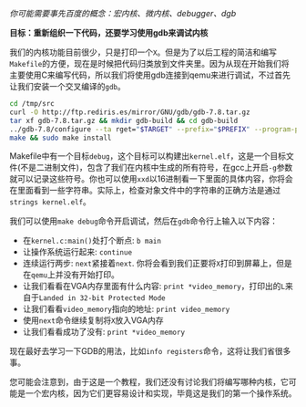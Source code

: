 *你可能需要事先百度的概念：宏内核、微内核、debugger、dgb*

**目标：重新组织一下代码，还要学习使用gdb来调试内核**

我们的内核功能目前很少，只是打印一个`X`。但是为了以后工程的简洁和编写`Makefile`的方便，现在是时候把代码归类放到文件夹里。因为从现在开始我们将主要使用C来编写代码，所以我们将使用gdb连接到qemu来进行调试，不过首先让我们安装一个交叉编译的`gdb`。  

```sh
cd /tmp/src
curl -O http://ftp.rediris.es/mirror/GNU/gdb/gdb-7.8.tar.gz
tar xf gdb-7.8.tar.gz && mkdir gdb-build && cd gdb-build
../gdb-7.8/configure --ta rget="$TARGET" --prefix="$PREFIX" --program-prefix=i386-elf-
make && sudo make install
```

Makefile中有一个目标`debug`，这个目标可以构建出`kernel.elf`，这是一个目标文件(不是二进制文件)，包含了我们在内核中生成的所有符号，在gcc上开启`-g`参数就可以记录这些符号。你也可以使用`xxd`以16进制看一下里面的具体内容，你将会在里面看到一些字符串。实际上，检查对象文件中的字符串的正确方法是通过`strings kernel.elf`。  


我们可以使用`make debug`命令开启调试，然后在`gdb`命令行上输入以下内容：
- 在`kernel.c:main()`处打个断点: `b main`
- 让操作系统运行起来: `continue`
- 连续运行两步: `next`紧接着`next`. 你将会看到我们正要将`X`打印到屏幕上，但是在`qemu`上并没有开始打印。
- 让我们看看在VGA内存里面有什么内容: `print *video_memory`，打印出的`L`来自于`Landed in 32-bit Protected Mode`
- 让我们看看`video_memory`指向的地址: `print video_memory`
- 使用`next`命令继续复制将`X`放入VGA内存
- 让我们看看成功了没有: `print *video_memory`

现在最好去学习一下GDB的用法，比如`info registers`命令，这将让我们省很多事。


您可能会注意到，由于这是一个教程，我们还没有讨论我们将编写哪种内核，它可能是一个宏内核，因为它们更容易设计和实现，毕竟这是我们的第一个操作系统。
